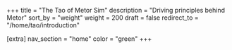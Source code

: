 +++
title = "The Tao of Metor Sim"
description = "Driving principles behind Metor"
sort_by = "weight"
weight = 200
draft = false
redirect_to = "/home/tao/introduction"

[extra]
nav_section = "home"
color = "green"
+++
